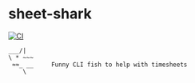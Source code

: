 # sheet-shark

[![CI](https://github.com//sheet-shark/workflows/CI/badge.svg)](https://github.com/literalplus/sheet-shark/actions)

```
___/|       
\ * ~~~
 ≈≈_ __     Funny CLI fish to help with timesheets 
    \  
```
